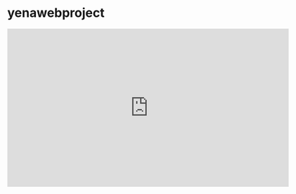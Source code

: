 # yenawebproject
<iframe width="640" height="360" src="https://youtu.be/embed/_nHNgz62PFY" frameborder="0" gesture="media" allowfullscreen=""></iframe>
